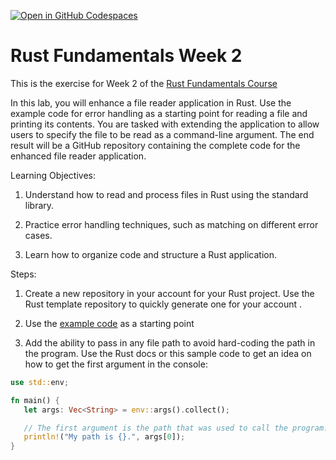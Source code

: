 [![Open in GitHub Codespaces](https://github.com/codespaces/badge.svg)](https://github.com/codespaces/new?hide_repo_select=true&ref=main&repo=665539593)

# Rust Fundamentals Week 2

This is the exercise for Week 2 of the [Rust Fundamentals Course](https://www.coursera.org/learn/rust-fundamentals)

In this lab, you will enhance a file reader application in Rust. 
Use the example code
 for error handling as a starting point for reading a file and printing its contents. You are tasked with extending the application to allow users to specify the file to be read as a command-line argument. The end result will be a GitHub repository containing the complete code for the enhanced file reader application.

Learning Objectives:

1. Understand how to read and process files in Rust using the standard library.

1. Practice error handling techniques, such as matching on different error cases.

1. Learn how to organize code and structure a Rust application.

Steps:

1. Create a new repository in your account for your Rust project. Use the 
Rust template repository
 to quickly generate one for 
your account
.

1. Use the [example code](https://github.com/alfredodeza/rust-fundamentals/blob/main/examples/16-error-handling/error-handling/src/main.rs) as a starting point

1. Add the ability to pass in any file path to avoid hard-coding the path in the program. 
Use the Rust docs
 or this sample code to get an idea on how to get the first argument in the console:

 ```rust
 use std::env;

fn main() {
    let args: Vec<String> = env::args().collect();

    // The first argument is the path that was used to call the program.
    println!("My path is {}.", args[0]);
}
 ```